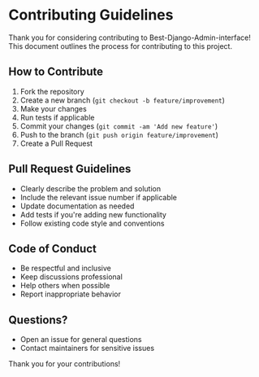 # Contributing Guidelines

Thank you for considering contributing to Best-Django-Admin-interface! This document outlines the process for contributing to this project.

## How to Contribute

1. Fork the repository
2. Create a new branch (`git checkout -b feature/improvement`)
3. Make your changes
4. Run tests if applicable
5. Commit your changes (`git commit -am 'Add new feature'`)
6. Push to the branch (`git push origin feature/improvement`)
7. Create a Pull Request

## Pull Request Guidelines

- Clearly describe the problem and solution
- Include the relevant issue number if applicable
- Update documentation as needed
- Add tests if you're adding new functionality
- Follow existing code style and conventions

## Code of Conduct

- Be respectful and inclusive
- Keep discussions professional
- Help others when possible
- Report inappropriate behavior

## Questions?

- Open an issue for general questions
- Contact maintainers for sensitive issues

Thank you for your contributions!